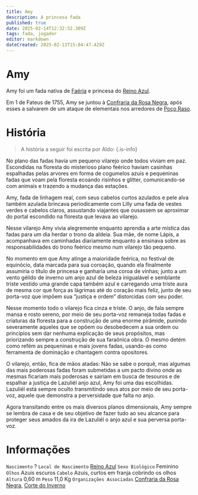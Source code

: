 ```yaml
---
title: Amy
description: A princesa fada
published: true
date: 2025-02-14T12:32:52.309Z
tags: fada, jogador
editor: markdown
dateCreated: 2025-02-13T15:04:47.429Z
---
```


# Amy
Amy foi um fada nativa de [Faéria](/lugares/faeria) e princesa do [Reino Azul](/lugares/faeria/inverno/reino-azul).

Em 1 de Fateus de 1755, Amy se juntou à [Confraria da Rosa Negra](/faccoes/faccoes-independentes/confraria-da-rosa-negra), após esses a salvarem de um ataque de elementais nos arredores de [Poço Raso](/lugares/plano-material/drafeon/sudeste-de-drafeon/poco-raso-vilarejo).

# História
> A história a seguir foi escrita por Aldo:
{.is-info}

No plano das fadas havia um pequeno vilarejo onde todos viviam em paz. Escondidas na floresta do misterioso plano feérico haviam casinhas espalhadas pelas arvores em forma de cogumelos azuis e pequeninas fadas que voam pela floresta ecoando risinhos e glitter, comunicando-se com animais e trazendo a mudança das estações.

Amy, fada de linhagem real, com seus cabelos curtos azulados e pele alva também azulada brincava periodicamente com Lilly uma fada de vestes verdes e cabelos claros, assustando viajantes que ousassem se aproximar do portal escondido na floresta que levava ao vilarejo.

Nesse vilarejo Amy vivia alegremente enquanto aprendia a arte mística das fadas para um dia herdar o trono da aldeia. Sua mãe, de nome Lápis, a acompanhava em caminhadas diariamente enquanto a ensinava sobre as responsabilidades do trono feérico mesmo num vilarejo tão pequeno.

No momento em que Amy atinge a maioridade feérica, no festival de equinócio, data marcada para sua coroação, quando ela finalmente assumiria o título de princesa e ganharia uma coroa de vinhas; junto a um vento gélido de inverno um anjo azul de beleza inigualável e semblante triste vestido uma grande capa também azul e carregando uma triste aura de mesma cor que força as lágrimas até do coração mais feliz, junto de seu porta-voz que impõem sua “justiça e ordem” distorcidas com seu poder.

Nesse momento todo o vilarejo fica cinza e triste. O anjo, de fala sempre mansa e rosto sereno, por meio de seu porta-voz remaneja todas fadas e criaturas da floresta para a construção de uma enorme pirâmide, punindo severamente aqueles que se opõem ou desobedecem a sua ordem ou princípios sem dar nenhuma explicação de seus propósitos, mas priorizando sempre a construção de sua faraônica obra. O mesmo detém como refém as pequeninas e mais jovens fadas, usando-as como ferramenta de dominação e chantagem contra opositores.

O vilarejo, então, fica de mãos atadas: Não se sabe o porquê, mas algumas das mais poderosas fadas foram submetidas a um pacto divino onde as mesmas ficariam mais poderosas e sairiam em busca de tesouros e de espalhar a justiça de Lazuliél anjo azul, Amy foi uma das escolhidas. Lazuliél está sempre oculto transmitindo seus atos por meio de seu porta-voz, aquele que demonstra a perversidade que falta no anjo.

Agora transitando entre os mais diversos planos dimensionais, Amy sempre se lembra de casa e de seu objetivo de fazer tudo ao seu alcance para proteger seus amados da ira de Lazuliél o anjo azul e sua perversa porta-voz.

# Informações
`Nascimento` ?
`Local de Nascimento` [Reino Azul](/lugares/faeria/inverno/reino-azul)
`Sexo Biológico` Feminino
`Olhos` Azuis escuros
`Cabelo` Azuis, curtos em franja cobrindo os olhos
`Altura` 0,60 m
`Peso` 11,0 Kg
`Organizações Associadas` [Confraria da Rosa Negra](/faccoes/faccoes-independentes/confraria-da-rosa-negra), [Corte do Inverno](/faccoes/nacoes/corte-do-inverno)